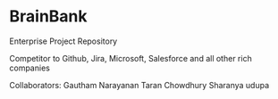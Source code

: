 # BrainBank
Enterprise Project Repository

Competitor to Github, Jira, Microsoft, Salesforce and all other rich companies


Collaborators:
Gautham Narayanan
Taran Chowdhury
Sharanya udupa
